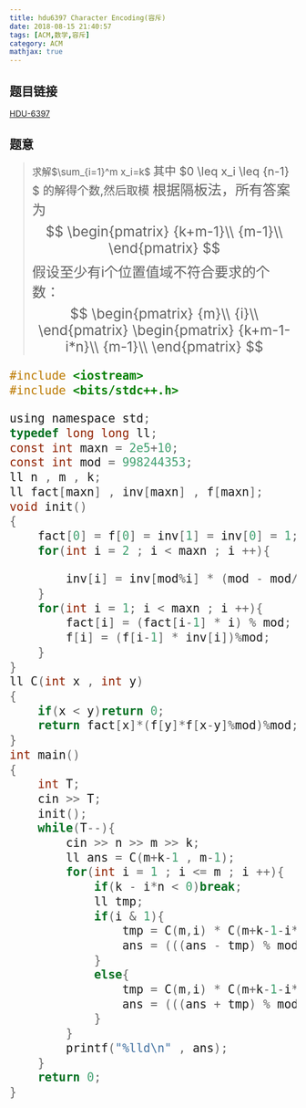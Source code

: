 ```yaml
---
title: hdu6397 Character Encoding(容斥)
date: 2018-08-15 21:40:57
tags: [ACM,数学,容斥]
category: ACM
mathjax: true
---
```


## 题目链接
[HDU-6397](https://vjudge.net/problem/HDU-6397)
<!--more-->

## 题意
><big>求解$\sum_{i=1}^m x_i=k$
><big>其中 $0 \leq x_i \leq {n-1} $ 的解得个数,然后取模
><big>根据隔板法，所有答案为
$$
\begin{pmatrix}
	{k+m-1}\\
	{m-1}\\
\end{pmatrix}
$$
>假设至少有i个位置值域不符合要求的个数：
$$
\begin{pmatrix}
	{m}\\
	{i}\\
\end{pmatrix}
\begin{pmatrix}
	{k+m-1-i*n}\\
	{m-1}\\
\end{pmatrix}
$$
```c
#include <iostream>
#include <bits/stdc++.h>

using namespace std;
typedef long long ll;
const int maxn = 2e5+10;
const int mod = 998244353;
ll n , m , k;
ll fact[maxn] , inv[maxn] , f[maxn];
void init()
{
    fact[0] = f[0] = inv[1] = inv[0] = 1;
    for(int i = 2 ; i < maxn ; i ++){

        inv[i] = inv[mod%i] * (mod - mod/i)%mod;
    }
    for(int i = 1; i < maxn ; i ++){
        fact[i] = (fact[i-1] * i) % mod;
        f[i] = (f[i-1] * inv[i])%mod;
    }
}
ll C(int x , int y)
{
    if(x < y)return 0;
    return fact[x]*(f[y]*f[x-y]%mod)%mod;
}
int main()
{
    int T;
    cin >> T;
    init();
    while(T--){
        cin >> n >> m >> k;
        ll ans = C(m+k-1 , m-1);
        for(int i = 1 ; i <= m ; i ++){
            if(k - i*n < 0)break;
            ll tmp;
            if(i & 1){
                tmp = C(m,i) * C(m+k-1-i*n , m-1) % mod;
                ans = (((ans - tmp) % mod) + mod)%mod;
            }
            else{
                tmp = C(m,i) * C(m+k-1-i*n , m-1) % mod;
                ans = (((ans + tmp) % mod) + mod)%mod;
            }
        }
        printf("%lld\n" , ans);
    }
    return 0;
}

```
